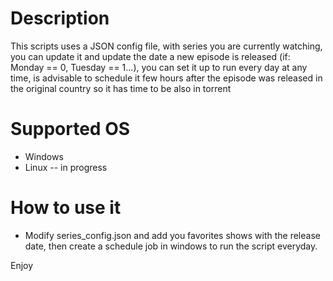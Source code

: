 # Description

This scripts uses a JSON config file, with series you are currently watching, you can update it and update the date a new episode is released (if: Monday == 0, Tuesday == 1...), you can set it up to run every day at any time, is advisable to schedule it few hours after the episode was released in the original country so it has time to be also in torrent

# Supported OS
  - Windows
  - Linux -- in progress
  
# How to use it

- Modify series_config.json and add you favorites shows with the release date, then create a schedule job in windows to run the script everyday.

Enjoy
